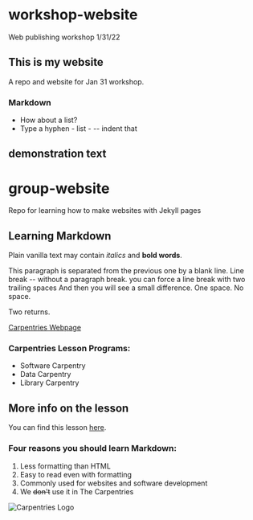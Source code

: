 # workshop-website
Web publishing workshop 1/31/22

## This is my website
A repo and website for Jan 31 workshop. 

### Markdown
- How about a list?
- Type a hyphen - list - 
-- indent that 

## demonstration text 

# group-website
Repo for learning how to make websites with Jekyll pages

## Learning Markdown

Plain vanilla text may contain *italics* and **bold words**.

This paragraph is separated from the previous one by a blank line.
Line break -- without a paragraph break.
you can force a line break with two trailing spaces
And then you will see a small difference. One space. 
No space. 

Two returns. 


[Carpentries Webpage](https://carpentries.org/)

### Carpentries Lesson Programs:
- Software Carpentry
- Data Carpentry
- Library Carpentry

## More info on the lesson
You can find this lesson [here](https://carpentries-incubator.github.io/jekyll-pages-novice/).

### Four reasons you should learn Markdown:

1. Less formatting than HTML
2. Easy to read even with formatting
3. Commonly used for websites and software development
4. We ~~don't~~ use it in The Carpentries

![Carpentries Logo](https://github.com/carpentries/carpentries.org/raw/main/images/TheCarpentries-opengraph.png)


